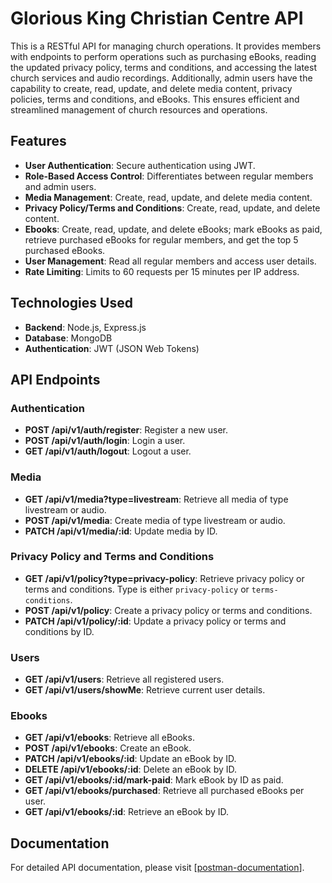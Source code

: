 # Glorious King Christian Centre API

This is a RESTful API for managing church operations. It provides members with endpoints to perform operations such as purchasing eBooks, reading the updated privacy policy, terms and conditions, and accessing the latest church services and audio recordings. Additionally, admin users have the capability to create, read, update, and delete media content, privacy policies, terms and conditions, and eBooks. This ensures efficient and streamlined management of church resources and operations.

## Features

- **User Authentication**: Secure authentication using JWT.
- **Role-Based Access Control**: Differentiates between regular members and admin users.
- **Media Management**: Create, read, update, and delete media content.
- **Privacy Policy/Terms and Conditions**: Create, read, update, and delete content.
- **Ebooks**: Create, read, update, and delete eBooks; mark eBooks as paid, retrieve purchased eBooks for regular members, and get the top 5 purchased eBooks.
- **User Management**: Read all regular members and access user details.
- **Rate Limiting**: Limits to 60 requests per 15 minutes per IP address.

## Technologies Used

- **Backend**: Node.js, Express.js
- **Database**: MongoDB
- **Authentication**: JWT (JSON Web Tokens)

## API Endpoints

### Authentication
- **POST /api/v1/auth/register**: Register a new user.
- **POST /api/v1/auth/login**: Login a user.
- **GET /api/v1/auth/logout**: Logout a user.

### Media
- **GET /api/v1/media?type=livestream**: Retrieve all media of type livestream or audio.
- **POST /api/v1/media**: Create media of type livestream or audio.
- **PATCH /api/v1/media/:id**: Update media by ID.

### Privacy Policy and Terms and Conditions
- **GET /api/v1/policy?type=privacy-policy**: Retrieve privacy policy or terms and conditions. Type is either `privacy-policy` or `terms-conditions`.
- **POST /api/v1/policy**: Create a privacy policy or terms and conditions.
- **PATCH /api/v1/policy/:id**: Update a privacy policy or terms and conditions by ID.

### Users
- **GET /api/v1/users**: Retrieve all registered users.
- **GET /api/v1/users/showMe**: Retrieve current user details.

### Ebooks
- **GET /api/v1/ebooks**: Retrieve all eBooks.
- **POST /api/v1/ebooks**: Create an eBook.
- **PATCH /api/v1/ebooks/:id**: Update an eBook by ID.
- **DELETE /api/v1/ebooks/:id**: Delete an eBook by ID.
- **GET /api/v1/ebooks/:id/mark-paid**: Mark eBook by ID as paid.
- **GET /api/v1/ebooks/purchased**: Retrieve all purchased eBooks per user.
- **GET /api/v1/ebooks/:id**: Retrieve an eBook by ID.

## Documentation

For detailed API documentation, please visit [[postman-documentation](https://documenter.getpostman.com/view/22112903/2sAYBPmaDP)].